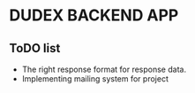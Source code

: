 # DUDEX BACKEND APP

## ToDO list

- The right response format for response data.
- Implementing mailing system for project
